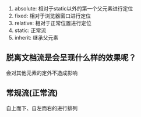 1. absolute: 相对于static以外的第一个父元素进行定位
2. fixed: 相对于浏览器窗口进行定位
3. relative: 相对于正常位置进行定位
4. static: 正常流
5. inherit: 继承父元素

## 脱离文档流是会呈现什么样的效果呢？
会对其他元素的定外不造成影响

## 常规流(正常流)
自上而下、自左而右的进行排列